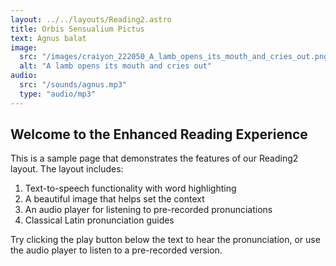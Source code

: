 ```yaml
---
layout: ../../layouts/Reading2.astro
title: Orbis Sensualium Pictus 
text: Agnus balat
image:
  src: "/images/craiyon_222050_A_lamb_opens_its_mouth_and_cries_out.png"
  alt: "A lamb opens its mouth and cries out"
audio:
  src: "/sounds/agnus.mp3"
  type: "audio/mp3"
---
```


## Welcome to the Enhanced Reading Experience

This is a sample page that demonstrates the features of our Reading2 layout. The layout includes:

1. Text-to-speech functionality with word highlighting
2. A beautiful image that helps set the context
3. An audio player for listening to pre-recorded pronunciations
4. Classical Latin pronunciation guides

Try clicking the play button below the text to hear the pronunciation, or use the audio player to listen to a pre-recorded version.
